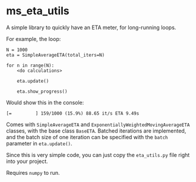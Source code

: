 # ms_eta_utils
 
A simple library to quickly have an ETA meter, for long-running loops.

For example, the loop:
```
N = 1000
eta = SimpleAverageETA(total_iters=N)

for n in range(N):
    <do calculations>

    eta.update()

    eta.show_progress()
```

Would show this in the console:
```commandline
[=         ] 159/1000 (15.9%) 88.65 it/s ETA 9.49s
```

Comes with `SimpleAverageETA` and `ExponentiallyWeightedMovingAverageETA` classes, with the base class `BaseETA`.
Batched iterations are implemented, and the batch size of one iteration can be specified with the `batch` parameter in `eta.update()`.

Since this is very simple code, you can just copy the `eta_utils.py` file right into your project.

Requires `numpy` to run.